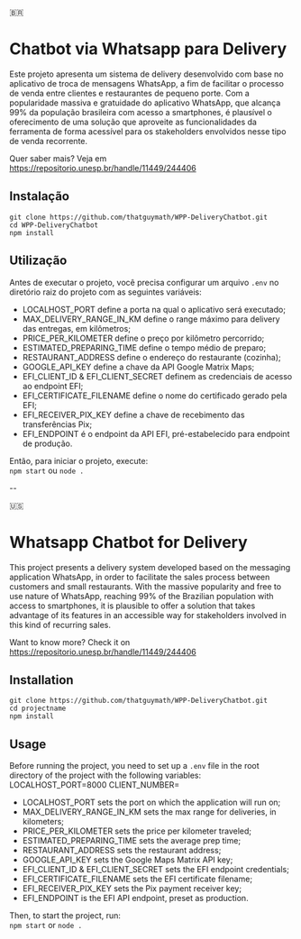 :brazil:
# Chatbot via Whatsapp para Delivery
Este projeto apresenta um sistema de delivery desenvolvido com base no aplicativo de troca de mensagens WhatsApp, a fim de facilitar o processo de venda entre clientes e restaurantes de pequeno porte. Com a popularidade massiva e gratuidade do aplicativo WhatsApp, que alcança 99% da população brasileira com acesso a smartphones, é plausível o oferecimento de uma solução que aproveite as funcionalidades da ferramenta de forma acessível para os stakeholders envolvidos nesse tipo de venda recorrente.

Quer saber mais? Veja em https://repositorio.unesp.br/handle/11449/244406

## Instalação
```
git clone https://github.com/thatguymath/WPP-DeliveryChatbot.git
cd WPP-DeliveryChatbot  
npm install  
```

## Utilização
Antes de executar o projeto, você precisa configurar um arquivo `.env` no diretório raiz do projeto com as seguintes variáveis:

- LOCALHOST_PORT define a porta na qual o aplicativo será executado;
- MAX_DELIVERY_RANGE_IN_KM define o range máximo para delivery das entregas, em kilômetros;
- PRICE_PER_KILOMETER define o preço por kilômetro percorrido;
- ESTIMATED_PREPARING_TIME define o tempo médio de preparo;
- RESTAURANT_ADDRESS define o endereço do restaurante (cozinha);
- GOOGLE_API_KEY define a chave da API Google Matrix Maps;
- EFI_CLIENT_ID & EFI_CLIENT_SECRET definem as credenciais de acesso ao endpoint EFI;
- EFI_CERTIFICATE_FILENAME define o nome do certificado gerado pela EFI;
- EFI_RECEIVER_PIX_KEY define a chave de recebimento das transferências Pix;
- EFI_ENDPOINT é o endpoint da API EFI, pré-estabelecido para endpoint de produção.

Então, para iniciar o projeto, execute:  
`npm start` ou `node .`  

--

:us:
# Whatsapp Chatbot for Delivery
This project presents a delivery system developed based on the messaging application WhatsApp, in order to facilitate the sales process between customers and small restaurants. With the massive popularity and free to use nature of WhatsApp, reaching 99% of the Brazilian population with access to smartphones, it is plausible to offer a solution that takes advantage of its features in an accessible way for stakeholders involved in this kind of recurring sales.

Want to know more? Check it on https://repositorio.unesp.br/handle/11449/244406

## Installation
```
git clone https://github.com/thatguymath/WPP-DeliveryChatbot.git
cd projectname  
npm install  
```

## Usage
Before running the project, you need to set up a `.env` file in the root directory of the project with the following variables:
LOCALHOST_PORT=8000
CLIENT_NUMBER=<number with area code>

- LOCALHOST_PORT sets the port on which the application will run on;
- MAX_DELIVERY_RANGE_IN_KM sets the max range for deliveries, in kilometers;
- PRICE_PER_KILOMETER sets the price per kilometer traveled;
- ESTIMATED_PREPARING_TIME sets the average prep time;
- RESTAURANT_ADDRESS sets the restaurant address;
- GOOGLE_API_KEY sets the Google Maps Matrix API key;
- EFI_CLIENT_ID & EFI_CLIENT_SECRET sets the EFI endpoint credentials;
- EFI_CERTIFICATE_FILENAME sets the EFI certificate filename;
- EFI_RECEIVER_PIX_KEY sets the Pix payment receiver key;
- EFI_ENDPOINT is the EFI API endpoint, preset as production.

Then, to start the project, run:  
`npm start` or `node .`
